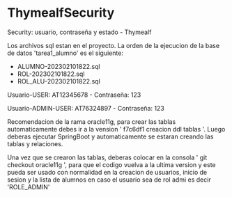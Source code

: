 # ThymealfSecurity
Security: usuario, contraseña y estado - Thymealf

Los archivos sql estan en el proyecto. La orden de la ejecucion de la base de datos 'tarea1_alumno' es el siguiente:

  - ALUMNO-202302101822.sql
  - ROL-202302101822.sql
  - ROL_ALU-202302101822.sql

Usuario-USER: AT12345678 - Contraseña: 123

Usuario-ADMIN-USER: AT76324897 - Contraseña: 123

Recomendacion de la rama oracle11g, para crear las tablas automaticamente debes ir a la vension ' f7c6df1 creacion ddl tablas '. Luego deberas ejecutar SpringBoot y automaticamente se estaran creando las tablas y relaciones.

Una vez que se crearon las tablas, deberas colocar en la consola ' git checkout oracle11g ', para que el codigo vuelva a la ultima version y este pueda ser usado con normalidad en la creacion de usuarios, inicio de sesion y la lista de alumnos en caso el usuario sea de rol admi es decir 'ROLE_ADMIN'
